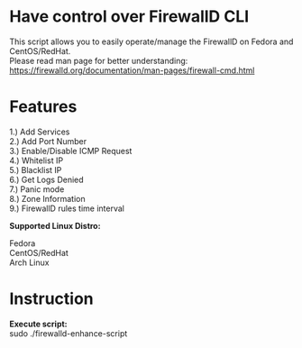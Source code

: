 # Have control over FirewallD CLI

This script allows you to easily operate/manage the FirewallD on Fedora and CentOS/RedHat.</br>
Please read man page for better understanding: https://firewalld.org/documentation/man-pages/firewall-cmd.html

# Features
1.) Add Services</br>
2.) Add Port Number</br>
3.) Enable/Disable ICMP Request</br>
4.) Whitelist IP</br>
5.) Blacklist IP</br>
6.) Get Logs Denied</br>
7.) Panic mode</br>
8.) Zone Information</br>
9.) FirewallD rules time interval

**Supported Linux Distro:**</br>

Fedora</br>
CentOS/RedHat</br>
Arch Linux</br>

# Instruction

**Execute script:**</br>
sudo ./firewalld-enhance-script
